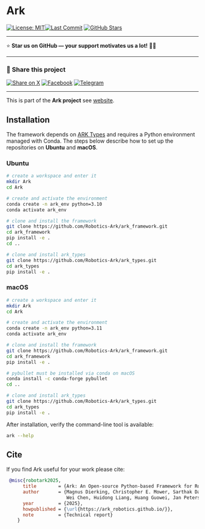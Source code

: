 # Ark

[![License: MIT](https://img.shields.io/badge/License-MIT-green.svg)](https://opensource.org/licenses/MIT)[![Last Commit](https://img.shields.io/github/last-commit/Robotics-Ark/ark_framework)](https://github.com/Robotics-Ark/ark_framework/commits/main)
[![GitHub Stars](https://img.shields.io/github/stars/Robotics-Ark/ark_framework?style=social)](https://github.com/Robotics-Ark/ark_framework/stargazers)

---

⭐ **Star us on GitHub — your support motivates us a lot!** 🙏😊

---
### 🔗 Share this project

[![Share on X](https://img.shields.io/badge/Share%20on-X-black?logo=x&logoColor=white)](https://twitter.com/intent/tweet?text=Check+out+ark_framework:+https://github.com/Robotics-Ark/ark_framework)
[![Facebook](https://img.shields.io/badge/Share%20on-Facebook-1877F2?logo=facebook&logoColor=white)](https://www.facebook.com/sharer/sharer.php?u=https://github.com/Robotics-Ark/ark_framework)
[![Telegram](https://img.shields.io/badge/Share%20on-Telegram-0088CC?logo=telegram&logoColor=white)](https://t.me/share/url?url=https://github.com/Robotics-Ark/ark_framework&text=Check+out+ark_framework)


---

 
This is part of the **Ark project** see [website](https://robotics-ark.github.io/ark_robotics.github.io/).


## Installation

The framework depends on [ARK Types](https://github.com/Robotics-Ark/ark_types) and
requires a Python environment managed with Conda. The steps below describe how
to set up the repositories on **Ubuntu** and **macOS**.

### Ubuntu

```bash
# create a workspace and enter it
mkdir Ark
cd Ark

# create and activate the environment
conda create -n ark_env python=3.10
conda activate ark_env

# clone and install the framework
git clone https://github.com/Robotics-Ark/ark_framework.git
cd ark_framework
pip install -e .
cd ..

# clone and install ark_types
git clone https://github.com/Robotics-Ark/ark_types.git
cd ark_types
pip install -e .
```

### macOS

```bash
# create a workspace and enter it
mkdir Ark
cd Ark

# create and activate the environment
conda create -n ark_env python=3.11
conda activate ark_env

# clone and install the framework
git clone https://github.com/Robotics-Ark/ark_framework.git
cd ark_framework
pip install -e .

# pybullet must be installed via conda on macOS
conda install -c conda-forge pybullet
cd ..

# clone and install ark_types
git clone https://github.com/Robotics-Ark/ark_types.git
cd ark_types
pip install -e .
```

After installation, verify the command-line tool is available:

```bash
ark --help
```

## Cite

If you find Ark useful for your work please cite:

```bibtex
 @misc{robotark2025,
      title        = {Ark: An Open-source Python-based Framework for Robot Learning},
      author       = {Magnus Dierking, Christopher E. Mower, Sarthak Das, Huang Helong, Jiacheng Qiu, Cody Reading, 
                      Wei Chen, Huidong Liang, Huang Guowei, Jan Peters, Quan Xingyue, Jun Wang, Haitham Bou-Ammar},
      year         = {2025},
      howpublished = {\url{https://ark_robotics.github.io/}},
      note         = {Technical report}
    }
```

